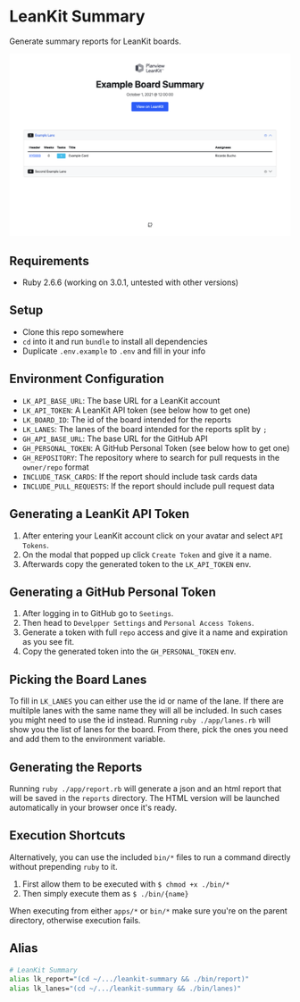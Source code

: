 # LeanKit Summary

Generate summary reports for LeanKit boards.

![Preview](https://github.com/ricardobucho/leankit-summary/blob/main/html-report-preview.png?raw=true)

## Requirements

* Ruby 2.6.6 (working on 3.0.1, untested with other versions)

## Setup

* Clone this repo somewhere
* `cd` into it and run `bundle` to install all dependencies
* Duplicate `.env.example` to `.env` and fill in your info

## Environment Configuration

* `LK_API_BASE_URL`: The base URL for a LeanKit account
* `LK_API_TOKEN`: A LeanKit API token (see below how to get one)
* `LK_BOARD_ID`: The id of the board intended for the reports
* `LK_LANES`: The lanes of the board intended for the reports split by `;`
* `GH_API_BASE_URL`: The base URL for the GitHub API
* `GH_PERSONAL_TOKEN`: A GitHub Personal Token (see below how to get one)
* `GH_REPOSITORY`: The repository where to search for pull requests in the `owner/repo` format
* `INCLUDE_TASK_CARDS`: If the report should include task cards data
* `INCLUDE_PULL_REQUESTS`: If the report should include pull request data

## Generating a LeanKit API Token

1. After entering your LeanKit account click on your avatar and select `API Tokens`.
2. On the modal that popped up click `Create Token` and give it a name.
3. Afterwards copy the generated token to the `LK_API_TOKEN` env.

## Generating a GitHub Personal Token

1. After logging in to GitHub go to `Seetings`.
2. Then head to `Develpper Settings` and `Personal Access Tokens`.
3. Generate a token with full `repo` access and give it a name and expiration as you see fit.
4. Copy the generated token into the `GH_PERSONAL_TOKEN` env.

## Picking the Board Lanes

To fill in `LK_LANES` you can either use the id or name of the lane.
If there are multilple lanes with the same name they will all be included.
In such cases you might need to use the id instead.
Running `ruby ./app/lanes.rb` will show you the list of lanes for the board.
From there, pick the ones you need and add them to the environment variable.

## Generating the Reports

Running `ruby ./app/report.rb` will generate a json and an html report that will be saved in the `reports` directory.
The HTML version will be launched automatically in your browser once it's ready.

## Execution Shortcuts

Alternatively, you can use the included `bin/*` files to run a command directly without prepending `ruby` to it.

1. First allow them to be executed with `$ chmod +x ./bin/*`
2. Then simply execute them as `$ ./bin/{name}`

When executing from either `apps/*` or `bin/*` make sure you're on the parent directory, otherwise execution fails.

## Alias

```bash
# LeanKit Summary
alias lk_report="(cd ~/.../leankit-summary && ./bin/report)"
alias lk_lanes="(cd ~/.../leankit-summary && ./bin/lanes)"
```
